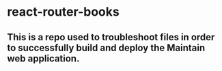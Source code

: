 # react-router-books

## This is a repo used to troubleshoot files in order to successfully build and deploy the Maintain web application.
